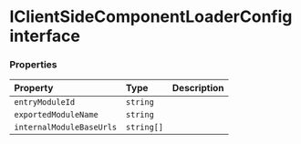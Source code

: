 # IClientSideComponentLoaderConfig interface








### Properties

| Property	   | Type	| Description|
|:-------------|:-------|:-----------|
|`entryModuleId`      | `string` |  |
|`exportedModuleName`      | `string` |  |
|`internalModuleBaseUrls`      | `string[]` |  |





